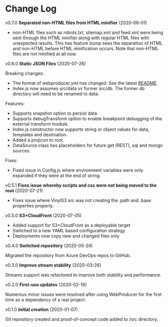 # Change Log

v0.7.0 **Separated non-HTML files from HTML minifier** (2020-08-01)

- non-HTML files such as robots.txt, sitemap.xml and feed.xml were being sent through the HTML minifier along with regular HTML files with unexpected results. This has feature bump sees the separation of HTML and non-HTML before HTML minification occurs. Note that non-HTML files are _not_ minified at all now.

v0.6.0 **Static JSON Files** (2020-07-26)

Breaking changes:

- The format of webproducer.yml has changed. See the latest [README](README.md).
- Index.js now assumes src/data vs former src/db. The former db directory will need to be renamed to data.

Features:

- Supports snapshot option to persist data.
- Supports debugTransform option to enable breakpoint debugging of the external transform module.
- Index.js constructor now supports string or object values for data, templates and destination.
- Added a projicon to root.
- DataSource class has placeholders for future get (REST), sql and mongo sources.

Fixes:

- Fixed issue in Config.js where environment variables were only expanded if they were at the end of string.

v0.5.1 **Fixes issue whereby scripts and css were not being moved to the root** (2020-07-21)

- Fixes issue where VinylS3 src was not creating the .path and .base properties properly.

v0.5.0 **S3+CloudFront** (2020-07-05)

- Added support for S3+CloudFront as a deployable target
- Switched to a new YAML based configuration strategy
- Deployments now copy new and changed files only

v0.4.0 **Switched repository** (2020-05-24)

Migrated the repository from Azure DevOps repos to GitHub.

v0.3.0 **Improve stream stability** (2020-03-26)

Streams support was refactored to improve both stability and performance.

v0.2.0 **First-use updates** (2020-02-19)

Numerous minor issues were resolved after using WebProducer for the first time as a dependency of a real project.

v0.1.0 **Initial creation** (2020-01-07)

Git repository created and proof-of-concept code added to /src directory.
